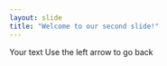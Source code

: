 ```yaml
---
layout: slide
title: "Welcome to our second slide!"
---
```

Your text
Use the left arrow to go back 
